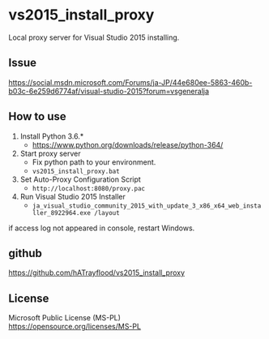 vs2015_install_proxy
====================
Local proxy server for Visual Studio 2015 installing.

Issue
-----
https://social.msdn.microsoft.com/Forums/ja-JP/44e680ee-5863-460b-b03c-6e259d6774af/visual-studio-2015?forum=vsgeneralja

How to use
----------
1. Install Python 3.6.*
    * https://www.python.org/downloads/release/python-364/
2. Start proxy server
    * Fix python path to your environment.
    * ```vs2015_install_proxy.bat```
3. Set Auto-Proxy Configuration Script
    * ```http://localhost:8080/proxy.pac```
5. Run Visual Studio 2015 Installer
    * ```ja_visual_studio_community_2015_with_update_3_x86_x64_web_installer_8922964.exe /layout```

if access log not appeared in console, restart Windows.

github
------
https://github.com/hATrayflood/vs2015_install_proxy

License
-------
Microsoft Public License (MS-PL)  
https://opensource.org/licenses/MS-PL  
